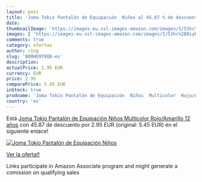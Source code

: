 ```yaml
---
layout: post
title: 'Joma Tokio Pantalón de Equipación  Niños al 45.87 % de descuento'
date: 
thumbnailImage: 'https://images-eu.ssl-images-amazon.com/images/I/51hc%2B8iyBUL._SL200_.jpg'
images: [ 'https://images-eu.ssl-images-amazon.com/images/I/51hc%2B8iyBUL._SL200_.jpg' ]
comments: true
category: ofertas
author: ring
slug: 'B00HD9T8Q8-es'
description:
actualPrice: 2.95 EUR
currency: EUR
price: 2.95
comparePrice: 5.45 EUR
inStock: true
prodname: 'Joma Tokio Pantalón de Equipación  Niños  Multicolor  Rojo/Amarillo   12 años'
country: 'es'
---
```


Está [Joma Tokio Pantalón de Equipación  Niños  Multicolor  Rojo/Amarillo   12 años](https://www.amazon.es/dp/B00HD9T8Q8/?tag=tolees-21) con 45.87 de descuento por 2.95 EUR (original: 5.45 EUR) en el siguiente enlace!

[![Joma Tokio Pantalón de Equipación  Niños](https://images-eu.ssl-images-amazon.com/images/I/51hc%2B8iyBUL._SL200_.jpg)](https://www.amazon.es/dp/B00HD9T8Q8/?tag=tolees-21)

[Ver la oferta!!](https://www.amazon.es/dp/B00HD9T8Q8/?tag=tolees-21)

Links participate in Amazon Associate program and might generate a comission on qualifying sales


